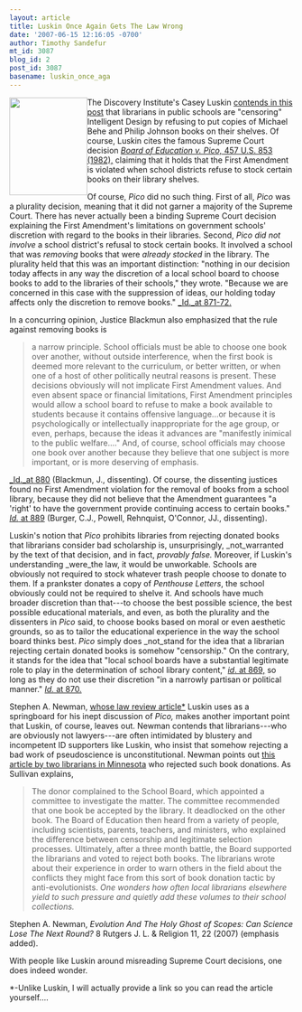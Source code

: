 ```yaml
---
layout: article
title: Luskin Once Again Gets The Law Wrong
date: '2007-06-15 12:16:05 -0700'
author: Timothy Sandefur
mt_id: 3087
blog_id: 2
post_id: 3087
basename: luskin_once_aga
---
```

[<img src="http://www.amesamrotary.org/LiteracyProgramWebPages/IowaLiteracyImages/LiteracyLogoFiles/LITERACY%20LOGO.png" alt="" width="138" height="173" style="float:left;" />](http://www.amesamrotary.org/CLUBPROJECTS.dir/LITERACYPROJECT.dir/LiteracyProject.htm)

The Discovery Institute's Casey Luskin [contends in this post](http://www.evolutionnews.org/2007/06/new_law_review_articles_discus_1.html) that librarians in public schools are "censoring" Intelligent Design by refusing to put copies of Michael Behe and Philip Johnson books on their shelves. Of course, Luskin cites the famous Supreme Court decision [_Board of Education v. Pico,_ 457 U.S. 853 (1982),](http://caselaw.lp.findlaw.com/scripts/getcase.pl?navby=CASE&amp;court=US&amp;vol=457&amp;page=853) claiming that it holds that the First Amendment is violated when school districts refuse to stock certain books on their library shelves.

Of course, _Pico_ did no such thing. First of all, _Pico_ was a plurality decision, meaning that it did not garner a majority of the Supreme Court. There has never actually been a binding Supreme Court decision explaining the First Amendment's limitations on government schools' discretion with regard to the books in their libraries. Second, _Pico did not involve_ a school district's refusal to stock certain books. It involved a school that was _removing_ books that were _already stocked_ in the library. The plurality held that this was an important distinction: "nothing in our decision today affects in any way the discretion of a local school board to choose books to add to the libraries of their schools," they wrote. "Because we are concerned in this case with the suppression of ideas, our holding today affects only the discretion to remove books." [_Id._at 871-72. ](http://caselaw.lp.findlaw.com/scripts/getcase.pl?navby=CASE&amp;court=US&amp;vol=457&amp;page=853#872)

In a concurring opinion, Justice Blackmun also emphasized that the rule against removing books is 

> a narrow principle. School officials must be able to choose one book over another, without outside interference, when the first book is deemed more relevant to the curriculum, or better written, or when one of a host of other politically neutral reasons is present. These decisions obviously will not implicate First Amendment values. And even absent space or financial limitations, First Amendment principles would allow a school board to refuse to make a book available to students because it contains offensive language...or because it is psychologically or intellectually inappropriate for the age group, or even, perhaps, because the ideas it advances are "manifestly inimical to the public welfare...." And, of course, school officials may choose one book over another because they believe that one subject is more important, or is more deserving of emphasis. 

[_Id._at 880](http://caselaw.lp.findlaw.com/scripts/getcase.pl?navby=CASE&amp;court=US&amp;vol=457&amp;page=853#880) (Blackmun, J., dissenting). Of course, the dissenting justices found no First Amendment violation for the removal of books from a school library, because they did not believe that the Amendment guarantees "a 'right' to have the government provide continuing access to certain books." [_Id._ at 889](http://caselaw.lp.findlaw.com/scripts/getcase.pl?navby=CASE&amp;court=US&amp;vol=457&amp;page=853) (Burger, C.J., Powell, Rehnquist, O'Connor, JJ., dissenting).

Luskin's notion that _Pico_ prohibits libraries from rejecting donated books that librarians consider bad scholarship is, unsurprisingly, _not_warranted by the text of that decision, and in fact, _provably false._ Moreover, if Luskin's understanding _were_the law, it would be unworkable. Schools are obviously not required to stock whatever trash people choose to donate to them. If a prankster donates a copy of _Penthouse Letters_, the school obviously could not be required to shelve it. And schools have much broader discretion than that---to choose the best possible science, the best possible educational materials, and even, as both the plurality and the dissenters in _Pico_ said, to choose books based on moral or even aesthetic grounds, so as to tailor the educational experience in the way the school board thinks best. _Pico_ simply does _not_stand for the idea that a librarian rejecting certain donated books is somehow "censorship." On the contrary, it stands for the idea that "local school boards have a substantial legitimate role to play in the determination of school library content," [_id_. at 869,](http://caselaw.lp.findlaw.com/scripts/getcase.pl?navby=CASE&amp;court=US&amp;vol=457&amp;page=853#869) so long as they do not use their discretion "in a narrowly partisan or political manner." [_Id._ at 870.](http://caselaw.lp.findlaw.com/scripts/getcase.pl?navby=CASE&amp;court=US&amp;vol=457&amp;page=853#870)

Stephen A. Newman, [whose law review article\*](http://org.law.rutgers.edu/publications/law-religion/articles/Newman.pdf) Luskin uses as a springboard for his inept discussion of _Pico,_ makes another important point that Luskin, of course, leaves out. Newman contends that librarians---who are obviously not lawyers---are often intimidated by blustery and incompetent ID supporters like Luskin, who insist that somehow rejecting a bad work of pseudoscience is unconstitutional. Newman points out [this article by two librarians in Minnesota](http://www.schoollibraryjournal.com/article/CA6277831.html?q=connie+and+michael+o%%2027sullivan) who rejected such book donations. As Sullivan explains,

> The donor complained to the School Board, which appointed a committee to investigate the matter. The committee recommended that one book be accepted by the library. It deadlocked on the other book. The Board of Education then heard from a variety of people, including scientists, parents, teachers, and ministers, who explained the difference between censorship and legitimate selection processes. Ultimately, after a three month battle, the Board supported the librarians and voted to reject both books. The librarians wrote about their experience in order to warn others in the field about the conflicts they might face from this sort of book donation tactic by anti-evolutionists. _One wonders how often local librarians elsewhere yield to such pressure and quietly add these volumes to their school collections._

Stephen A. Newman, _Evolution And The Holy Ghost of Scopes: Can Science Lose The Next Round?_ 8 Rutgers J. L. & Religion 11, 22 (2007) (emphasis added).

With people like Luskin around misreading Supreme Court decisions, one does indeed wonder.

\*-Unlike Luskin, I will actually provide a link so you can read the article yourself....
